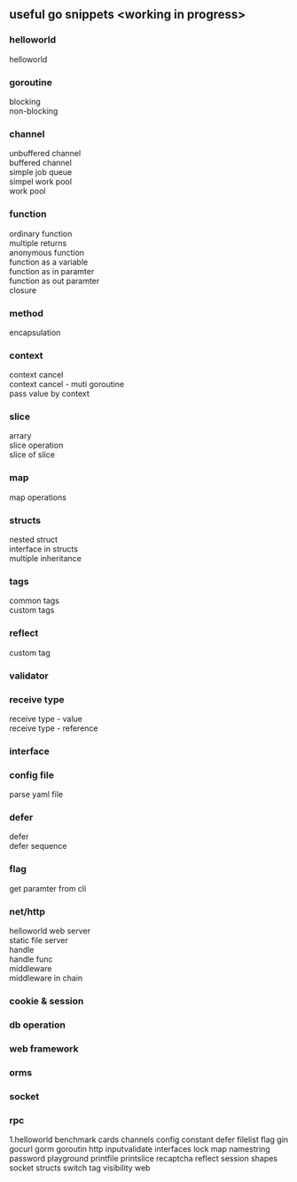 ## useful go snippets \<working in progress\>
### helloworld
helloworld  

### goroutine
blocking  
non-blocking  

### channel
unbuffered channel  
buffered channel  
simple job queue  
simpel work pool  
work pool  

### function
ordinary function  
multiple returns  
anonymous function  
function as a variable  
function as in paramter  
function as out paramter  
closure  

### method
encapsulation  

### context
context cancel  
context cancel - muti goroutine  
pass value by context  

### slice
arrary  
slice operation  
slice of slice  

### map
map operations  

### structs
nested struct  
interface in structs  
multiple inheritance  

### tags
common tags  
custom tags  

### reflect
custom tag  

### validator


### receive type
receive type - value  
receive type - reference  

### interface


### config file
parse yaml file  


### defer
defer  
defer sequence  
### flag
get paramter from cli  

### net/http
helloworld web server  
static file server  
handle  
handle func  
middleware  
middleware in chain  


### cookie & session
### db operation
### web  framework
### orms
### socket
### rpc


1.helloworld
benchmark
cards
channels
config
constant
defer
filelist
flag
gin
gocurl
gorm
goroutin
http
inputvalidate
interfaces
lock
map
namestring
password
playground
printfile
printslice
recaptcha
reflect
session
shapes
socket
structs
switch
tag
visibility
web

